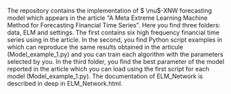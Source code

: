 The repository contains the implementation of $ \mu$-XNW forecasting model which appears in the article "A Meta Extreme Learning Machine Method for Forecasting Financial Time Series". Here you find three folders: data, ELM and settings. The first contains six high frequency financial time series using in the article. In the second, you find Python script examples in which can reproduce the same results obtained in the articule (Model_example_1.py) and you can train each algorithm with the parameters selected by you. In the third folder, you find the best parameter of the model reported in the article which you can load using the first script for each model (Model_example_1.py).
The documentation of ELM_Network is described in deep in ELM_Network.html.
